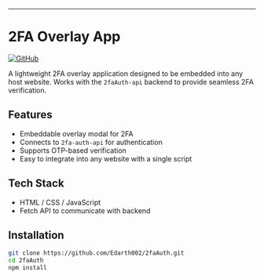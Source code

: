 
---
# 2FA Overlay App

[![GitHub](https://img.shields.io/badge/GitHub-Edarth002-181717?logo=github)](https://github.com/Edarth002)

A lightweight 2FA overlay application designed to be embedded into any host website. Works with the `2faAuth-api` backend to provide seamless 2FA verification.

## Features

- Embeddable overlay modal for 2FA
- Connects to `2fa-auth-api` for authentication
- Supports OTP-based verification
- Easy to integrate into any website with a single script

## Tech Stack

- HTML / CSS / JavaScript
- Fetch API to communicate with backend

## Installation

```bash
git clone https://github.com/Edarth002/2faAuth.git
cd 2faAuth
npm install
